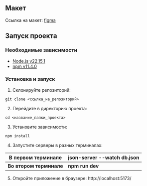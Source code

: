 ## Макет

Ссылка на макет: [figma](https://www.figma.com/design/SMpjTSdJGyBmnhqwsaiTHT/Skinn--Copy-?node-id=0-1&m=dev&t=UsWXuxwaWdaDQ0ei-1)

## Запуск проекта

### Необходимые зависимости
- [Node.js v22.15.1](https://nodejs.org/en/blog/release/v22.15.1)
- [npm v11.4.0](https://www.npmjs.com/package/npm/v/11.4.0)

### Установка и запуск

1. Склонируйте репозиторий:
```
git clone <ссылка_на_репозиторий>
```

2. Перейдите в директорию проекта:

```
cd <название_папки_проекта>
```

3. Установите зависимости:
```
npm install
```

4. Запустите серверы в разных терминалах:

| **В первом терминале**  | **json-server --watch db.json** |
| ----------------------- | ------------------------------- |
| **Во втором терминале** | **npm run dev**                 |

5. Откройте приложение в браузере: http://localhost:5173/